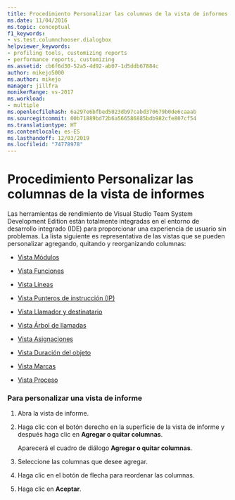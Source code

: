 ```yaml
---
title: Procedimiento Personalizar las columnas de la vista de informes | Microsoft Docs
ms.date: 11/04/2016
ms.topic: conceptual
f1_keywords:
- vs.test.columnchooser.dialogbox
helpviewer_keywords:
- profiling tools, customizing reports
- performance reports, customizing
ms.assetid: cb6f6d30-52a5-4d92-ab07-1d5ddb67884c
author: mikejo5000
ms.author: mikejo
manager: jillfra
monikerRange: vs-2017
ms.workload:
- multiple
ms.openlocfilehash: 6a297e6bfbed5023db97cabd370679b0de6caaab
ms.sourcegitcommit: 00b71889bd72b6a566586885bdb982cfe807cf54
ms.translationtype: HT
ms.contentlocale: es-ES
ms.lasthandoff: 12/03/2019
ms.locfileid: "74778978"
---
```

# <a name="how-to-customize-report-view-columns"></a>Procedimiento Personalizar las columnas de la vista de informes
Las herramientas de rendimiento de Visual Studio Team System Development Edition están totalmente integradas en el entorno de desarrollo integrado (IDE) para proporcionar una experiencia de usuario sin problemas. La lista siguiente es representativa de las vistas que se pueden personalizar agregando, quitando y reorganizando columnas:

- [Vista Módulos](../profiling/modules-view.md)

- [Vista Funciones](../profiling/functions-view.md)

- [Vista Líneas](../profiling/lines-view.md)

- [Vista Punteros de instrucción (IP)](../profiling/instruction-pointers-ips-view.md)

- [Vista Llamador y destinatario](../profiling/caller-callee-view.md)

- [Vista Árbol de llamadas](../profiling/call-tree-view.md)

- [Vista Asignaciones](../profiling/dotnet-memory-allocations-view.md)

- [Vista Duración del objeto](../profiling/object-lifetime-view.md)

- [Vista Marcas](../profiling/marks-view.md)

- [Vista Proceso](../profiling/process-view.md)

### <a name="to-customize-a-report-view"></a>Para personalizar una vista de informe

1. Abra la vista de informe.

2. Haga clic con el botón derecho en la superficie de la vista de informe y después haga clic en **Agregar o quitar columnas**.

     Aparecerá el cuadro de diálogo **Agregar o quitar columnas**.

3. Seleccione las columnas que desee agregar.

4. Haga clic en el botón de flecha para reordenar las columnas.

5. Haga clic en **Aceptar**.
